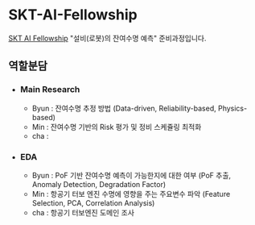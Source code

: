 # SKT-AI-Fellowship
[SKT AI Fellowship](https://www.sktaifellowship.com/) "설비(로봇)의 잔여수명 예측" 준비과정입니다. 

## 역할분담
- ### Main Research
  - Byun : 잔여수명 추정 방법 (Data-driven, Reliability-based, Physics-based)
  - Min : 잔여수명 기반의 Risk 평가 및 정비 스케쥴링 최적화
  - cha : 

- ### EDA
  - Byun : PoF 기반 잔여수명 예측이 가능한지에 대한 여부 (PoF 추출, Anomaly Detection, Degradation Factor)
  - Min : 항공기 터보 엔진 수명에 영향을 주는 주요변수 파악 (Feature Selection, PCA, Correlation Analysis)
  - cha : 항공기 터보엔진 도메인 조사
